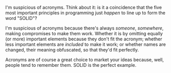 I'm suspicious of acronyms. Think about it: is it a coincidence that the five most important principles in programming just _happen_ to line up to form the word "SOLID"?

I'm suspicious of acronyms because there's always _someone_, _somewhere_, making compromises to make them work. Whether it is by omitting equally (or more) important elements because they don't fit the acronym; whether less important elements are _included_ to make it work; or whether names are changed, their meaning obfuscated, so that they'd fit perfectly.

Acronyms are of course a great choice to market your ideas because, well, people tend to remember them. SOLID is the perfect example.